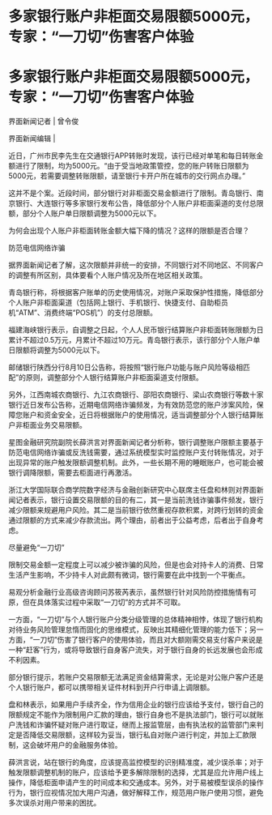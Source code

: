 # 多家银行账户非柜面交易限额5000元，专家：“一刀切”伤害客户体验

# 多家银行账户非柜面交易限额5000元，专家：“一刀切”伤害客户体验

界面新闻记者 | 曾令俊

界面新闻编辑 |

近日，广州市民李先生在交通银行APP转账时发现，该行已经对单笔和每日转账金额进行了限制，均为5000元。“由于受当地政策管控，您的账户转账日限额为5000元，若需要调整转账限额，请至银行卡开户所在城市的交行网点办理。”

这并不是个案。近段时间，部分银行对非柜面交易金额进行了限制。青岛银行、南京银行、大连银行等多家银行发布公告，降低部分个人账户非柜面渠道的支付总限额，部分个人账户单日限额调整为5000元以下。

为何会出现个人账户非柜面转账金额大幅下降的情况？这样的限额是否合理？

防范电信网络诈骗

据界面新闻记者了解，这次限额并非统一的安排，不同银行对不同地区、不同客户的调整有所区别，具体要看个人账户情况及所在地区相关政策。

青岛银行称，将根据客户账单的历史使用情况，对账户采取保护性措施，降低部分个人账户非柜面渠道（包括网上银行、手机银行、快捷支付、自助柜员机“ATM”、消费终端“POS机”）的支付总限额。

福建海峡银行表示，自调整之日起，个人人民币银行结算账户非柜面转账限额为日累计不超过0.5万元，月累计不超过10万元。青岛银行表示，该行部分个人账户单日限额将调整为5000元以下。

邮储银行陕西分行8月10日公告称，将按照“银行账户功能与账户风险等级相匹配”的原则，调整部分个人银行结算账户非柜面渠道支付限额。

另外，江西南城农商银行、九江农商银行、邵阳农商银行、梁山农商银行等数十家银行近日发布公告称，近期电信网络诈骗频发，为有效防范您的账户涉案风险，保障您账户和资金安全，近日将根据账户的使用情况，适当调整部分个人银行结算账户非柜面业务交易限额。

星图金融研究院副院长薛洪言对界面新闻记者分析称，银行调整账户限额主要基于防范电信网络诈骗或反洗钱需要，通过系统模型实时监控账户支付转账情况，对于出现异常的账户触发限额调整机制。此外，一些长期不用的睡眠账户，也可能会被银行调降限额，需要去柜面进行再激活。

浙江大学国际联合商学院数字经济与金融创新研究中心联席主任盘和林则对界面新闻记者表示，银行设置交易限额的目的有二，其一是当前洗钱诈骗事件频发，银行减少限额来规避用户风险。其二是当前银行依然重视存款积累，对跨行划转的资金通过限额的方式来减少存款流出。两个理由，前者出于公益考虑，后者出于自身考虑。

尽量避免“一刀切”

限制交易金额一定程度上可以减少被诈骗的风险，但是也会对持卡人的消费、日常生活产生影响，不少持卡人对此颇有微词，银行需要在此中找到一个平衡点。

易观分析金融行业高级咨询顾问苏筱芮表示，虽然银行针对风险防控措施情有可原，但在具体落实过程中采取“一刀切”的方式并不可取。

一方面，“一刀切”与个人银行账户分类分级管理的总体精神相悖，体现了银行机构对待业务风险管理怠惰而固化的思维模式，反映出其精细化管理的能力低下；另一方面，“一刀切”伤害了银行客户的使用体验，而且对大额刚需交易支付客户来说是一种“赶客”行为，或将导致银行自身客户流失，对于银行自身的长远发展也会形成不利因素。

部分银行提示，若账户交易限额无法满足资金结算需求，无论是对公账户客户还是个人银行账户，都可以携带相关证件材料到开户行申请上调限额。

盘和林表示，如果用户手续齐全，作为信用企业的银行应该给予支付，银行自己的限额规定不能作为限制用户汇款的理由，银行自身也不是执法部门，银行可以就账户洗钱和诈骗怀疑对账户进行取证，继而上报监管层，由有执法权的监管部门来判定是否降低交易限额，这样较为妥当，银行私自对账户进行判定，并加上汇款限制，这会破坏用户的金融服务体验。

薛洪言说，站在银行的角度，应该提高监控模型的识别精准度，减少误杀率；对于触发限额调整机制的账户，应该给予更多解除限制的选择，尤其是应允许用户线上操作，降低柜面申请产生的时间成本和交通成本。另外，对于易被模型误杀的操作行为，银行应视情况加大用户沟通，做好解释工作，规范用户账户使用习惯，避免多次误杀对用户带来的困扰。

